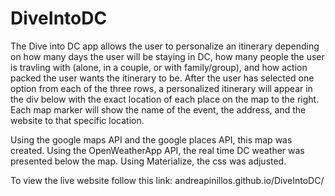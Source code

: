 # DiveIntoDC

The Dive into DC app allows the user to personalize an itinerary depending on how many days the user will be staying in DC, how many people the user is travling with (alone, in a couple, or with family/group), and how action packed the user wants the itinerary to be. After the user has selected one option from each of the three rows, a personalized itinerary will appear in the div below with the exact location of each place on the map to the right. Each map marker will show the name of the event, the address, and the website to that specific location.

Using the google maps API and the google places API, this map was created. Using the OpenWeatherApp API, the real time DC weather was presented below the map. Using Materialize, the css was adjusted.

To view the live website follow this link: andreapinillos.github.io/DiveIntoDC/ 